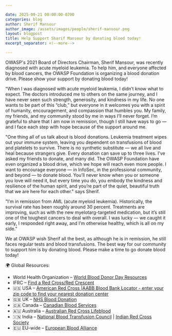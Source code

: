 ```yaml
---

date: 2025-09-21 00:00:00-0700
categories: blog
author: Sherif Mansour
author_image: /assets/images/people/sherif-mansour.png
layout: blogpost
title: Help Support Sharif Mansour by donating blood today!
excerpt_separator: <!--more-->

---
```


OWASP's 2021 Board of Directors Chairman, Sherif Mansour, was recently diagnosed with acute myeloid leukemia. To help him, and everyone affected by blood cancers, the OWASP Foundation is organizing a blood donation drive. Please show your support by donating blood today!

"When I was diagnosed with acute myeloid leukemia, I didn’t know what to expect. The doctors introduced me to others on the same journey, and I have never seen such strength, generosity, and kindness in my life. No one wants to be part of this “club,” but everyone in it welcomes you with a spirit of humanity, encouragement, and compassion that humbles you. My family, my friends, and my community stood by me in ways I’ll never forget. I’m grateful to share that I am now in remission, though I still have ways to go — and I face each step with hope because of the support around me.

<!--more-->

"One thing all of us talk about is blood donations. Leukemia treatment wipes out your immune system, leaving you dependent on transfusions of blood and platelets to survive. There is no synthetic substitute — we all live and heal because strangers give. Every donation can save up to three lives. I’ve asked my friends to donate, and many did. The OWASP Foundation have even organized a blood drive, which we hope will reach even more people. I want to encourage everyone — in InfoSec, in the professional community, and beyond — to donate blood. You’ll never know when you or someone you love will need it, but every time you do, you embody the kindness and resilience of the human spirit, and you’re part of the quiet, beautiful truth that we are here for each other." says Sherif.

"I’m in remission from AML (acute myeloid leukemia). Historically, the survival rate has been roughly around 30 percent. Treatments are improving, such as with the new myelotarg-targeted medication, but it’s still one of the toughest cancers to deal with overall. I was lucky — we caught it early, I responded right away, and I’m otherwise healthy, which is all on my side."

We at OWASP wish Sherif all the best, as although he is in remission, he still faces regular tests and blood transfusions. The best way for our community to support him is by donating blood. Please make a time to go donate blood today!

🌍 Global Resources:

- World Health Organization – [World Blood Donor Day Resources](https://www.who.int/campaigns/world-blood-donor-day/2025)
- IFRC – [Find a Red Cross/Red Crescent](https://www.ifrc.org/our-work/health-and-care/community-health/blood-donation)
- 🇺🇸 USA – [American Red Cross |AABB Blood Bank Locator - enter your zip code to find your nearest donation center](https://www.aabb.org/home)
- 🇬🇧 UK – [NHS Blood Donation](https://www.blood.co.uk/)
- 🇨🇦 Canada – [Canadian Blood Services](https://www.blood.ca/en/blood/donating-blood)
- 🇦🇺 Australia – [Australian Red Cross Lifeblood](https://www.lifeblood.com.au/)
- 🇮🇳 India – [National Blood Transfusion Council](https://www.nbtcindia.nic.in/) | [Indian Red Cross Society](https://www.indianredcross.org/donate-blood/)
- 🇪🇺 EU-wide – [European Blood Alliance](https://www.europeanbloodalliance.eu/)
